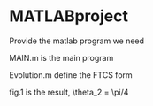 # MATLABproject
Provide the matlab program we need

MAIN.m is the main program

Evolution.m define the FTCS form

fig.1 is the result, \theta_2 = \pi/4
